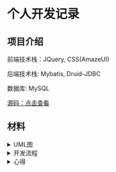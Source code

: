 # 个人开发记录

## 项目介绍

前端技术栈：JQuery, CSS(AmazeUI)

后端技术栈: Mybatis, Druid-JDBC

数据库: MySQL

[源码：点击查看](jsoft-project02/src)

## 材料

<details>
<summary>UML图</summary>

时序图：

![Alt text](img/jpg/Model!Collaboration1!Interaction1!%E6%97%B6%E5%BA%8F%E5%9B%BE_5.jpg)

ER图：

![Alt text](<img/jpg/Model!Data Model1!ER图_2.jpg>)

企业信息认证用例图：

![Alt text](img/jpg/Model!%E4%BC%81%E4%B8%9A%E4%BF%A1%E6%81%AF%E8%AE%A4%E8%AF%81%E7%94%A8%E4%BE%8B%E5%9B%BE_1.jpg)

供应商白名单管理用例图：

![Alt text](img/jpg/Model!%E4%BE%9B%E5%BA%94%E5%95%86%E7%99%BD%E5%90%8D%E5%8D%95%E7%AE%A1%E7%90%86%E7%94%A8%E4%BE%8B%E5%9B%BE_3.jpg)

供应商黑名单管理用例图：

![Alt text](img/jpg/Model!%E4%BE%9B%E5%BA%94%E5%95%86%E9%BB%91%E5%90%8D%E5%8D%95%E7%AE%A1%E7%90%86%E7%94%A8%E4%BE%8B%E5%9B%BE_4.jpg)

实体类图：

![Alt text](img/jpg/Model!%E5%AE%9E%E4%BD%93%E7%B1%BB%E5%9B%BE_0.jpg)

数据库建模：

![Alt text](img/Snipaste_2023-09-27_10-06-49.png)

</details>





<details>
<summary> 开发流程 </summary>

## 9-22第一天 

下午：绘制项目实体类类图，数据库ER图，项目业务用例图。

晚上：办公室开会，绘制项目时序图。

## 9-23第二天

上午：完成`EnterpriseDao`接口实现 和 `SupplierWhiteListDao`接口实现 （mybatis）

下午：完成`SupplierWhiteListDao`三表联查SQL语句 和 `SupplierWhiteListDao`的模糊查询

## 9-24第三天

上午: 完成`EnterpriseServiceImpl` 和 `SupplierWhiteListServiceImpl`

下午: 服务层的异常处理（处理可能出现的异常）和`Servlet`的编写

晚上：完成了`EnterpriseServlet`和`SupplierWhiteListServlet`, 简单编写了信息认证界面ajax代码

## 9-25第四天

上午：回学校开会

下午：完成了`info-certification`页面的put请求，完成白名单界面的模糊查询功能

## 9-26第五天
上午： 完成白名单添加供应商功能

下午： 完成白名单数据移至黑名单功能，分页跳转功能

两个bug：

1. 分页跳转：点击页码可以正常跳转。点击上一页和下一页会重复提交数据， 跳转陷入循环(已解决)

2. 下拉列表中的企业信息不能与数据库同步更新 (已解决：将mybatis连接对象改为**单例模式**)

晚上：协助完成黑名单相关功能，项目基本完成

## 9-27第五天

上午：修复了一个页面bug ( 添加完供应商数据残留问题：添加完成后清空数据 )；在右上角添加企业ID，增强用户体验。项目完成


</details>

<details>
<summary> 心得 </summary>

## 心得

开发过程中对很多细节有一些巧妙的处理，使用的方法可能是我之前没有掌握或者没见过的，这里记录一下

1. 白名单下方的页码按钮

首先，根据后端返回的pageInfo获取分页信息，然后使用JQuery动态生成页码按钮，这就不多说了。关于页码的点击高亮展示，首先会清除所有按钮的高亮状态，然后根据点击的按钮id (按钮的id就是页码的数字)，为其添加高亮的样式(amazeUI的CSS样式: `am-active`)

![image](img/Snipaste_2023-09-27_09-24-46.png)

`.each( function(){} )` : 用于迭代匹配的元素集合，并对每个元素执行一个函数。

`$().attr()` 和 `$().prop()` 都是用于获取JQuery对象的属性值。不同点在于，`$().attr()`通常用于处理DOM属性，而`$().prop()`通常用于处理HTML自身的属性,如 href, id, name等

2. 一个需要注意的点，关于ajax

ajax使用的方式

```js
$.ajax({
    url: "http://localhost:8080/test",
    type: "post" ,        //设置数据传输方式为`post`
    dataType: "json" ,    // 设置数据传输格式为JSON, 如果是get请求, 传输格式不是JSON就不写
    async: true ,     //设置异步传输,默认值为true(开启异步)
    data: JSON.stringify({    //如果传输JSON格式数据, 记得加上`JSON.stringigy()`
        name: "zhangsan",
        age: "20"
    }),
    success: function (result) {
        //对返回值进行处理
    },
    error: function (result) {
        //对返回值进行处理
    }
})
```

</details>

